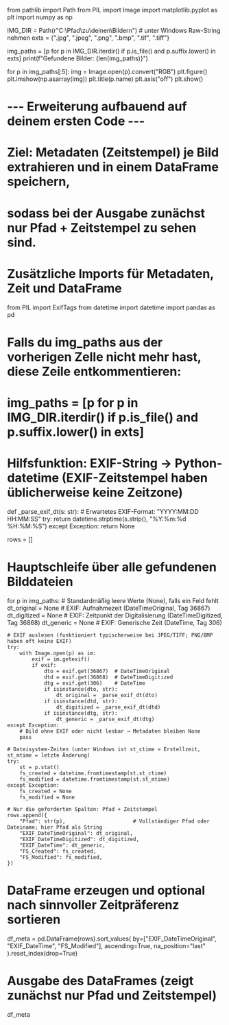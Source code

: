 from pathlib import Path
from PIL import Image
import matplotlib.pyplot as plt
import numpy as np

IMG_DIR = Path(r"C:\Pfad\zu\deinen\Bildern")  # unter Windows Raw-String nehmen
exts = {".jpg", ".jpeg", ".png", ".bmp", ".tif", ".tiff"}

img_paths = [p for p in IMG_DIR.iterdir() if p.is_file() and p.suffix.lower() in exts]
print(f"Gefundene Bilder: {len(img_paths)}")

for p in img_paths[:5]:
    img = Image.open(p).convert("RGB")
    plt.figure()
    plt.imshow(np.asarray(img))
    plt.title(p.name)
    plt.axis("off")
plt.show()
# --- Erweiterung aufbauend auf deinem ersten Code ---
# Ziel: Metadaten (Zeitstempel) je Bild extrahieren und in einem DataFrame speichern,
#       sodass bei der Ausgabe zunächst nur Pfad + Zeitstempel zu sehen sind.

# Zusätzliche Imports für Metadaten, Zeit und DataFrame
from PIL import ExifTags
from datetime import datetime
import pandas as pd

# Falls du img_paths aus der vorherigen Zelle nicht mehr hast, diese Zeile entkommentieren:
# img_paths = [p for p in IMG_DIR.iterdir() if p.is_file() and p.suffix.lower() in exts]

# Hilfsfunktion: EXIF-String → Python-datetime (EXIF-Zeitstempel haben üblicherweise keine Zeitzone)
def _parse_exif_dt(s: str):
    # Erwartetes EXIF-Format: "YYYY:MM:DD HH:MM:SS"
    try:
        return datetime.strptime(s.strip(), "%Y:%m:%d %H:%M:%S")
    except Exception:
        return None

rows = []

# Hauptschleife über alle gefundenen Bilddateien
for p in img_paths:
    # Standardmäßig leere Werte (None), falls ein Feld fehlt
    dt_original = None     # EXIF: Aufnahmezeit (DateTimeOriginal, Tag 36867)
    dt_digitized = None    # EXIF: Zeitpunkt der Digitalisierung (DateTimeDigitized, Tag 36868)
    dt_generic  = None     # EXIF: Generische Zeit (DateTime, Tag 306)

    # EXIF auslesen (funktioniert typischerweise bei JPEG/TIFF; PNG/BMP haben oft keine EXIF)
    try:
        with Image.open(p) as im:
            exif = im.getexif()
            if exif:
                dto = exif.get(36867)  # DateTimeOriginal
                dtd = exif.get(36868)  # DateTimeDigitized
                dtg = exif.get(306)    # DateTime
                if isinstance(dto, str):
                    dt_original = _parse_exif_dt(dto)
                if isinstance(dtd, str):
                    dt_digitized = _parse_exif_dt(dtd)
                if isinstance(dtg, str):
                    dt_generic = _parse_exif_dt(dtg)
    except Exception:
        # Bild ohne EXIF oder nicht lesbar → Metadaten bleiben None
        pass

    # Dateisystem-Zeiten (unter Windows ist st_ctime ≈ Erstellzeit, st_mtime = letzte Änderung)
    try:
        st = p.stat()
        fs_created = datetime.fromtimestamp(st.st_ctime)
        fs_modified = datetime.fromtimestamp(st.st_mtime)
    except Exception:
        fs_created = None
        fs_modified = None

    # Nur die geforderten Spalten: Pfad + Zeitstempel
    rows.append({
        "Pfad": str(p),                      # Vollständiger Pfad oder Dateiname; hier Pfad als String
        "EXIF_DateTimeOriginal": dt_original,
        "EXIF_DateTimeDigitized": dt_digitized,
        "EXIF_DateTime": dt_generic,
        "FS_Created": fs_created,
        "FS_Modified": fs_modified,
    })

# DataFrame erzeugen und optional nach sinnvoller Zeitpräferenz sortieren
df_meta = pd.DataFrame(rows).sort_values(
    by=["EXIF_DateTimeOriginal", "EXIF_DateTime", "FS_Modified"],
    ascending=True,
    na_position="last"
).reset_index(drop=True)

# Ausgabe des DataFrames (zeigt zunächst nur Pfad und Zeitstempel)
df_meta

